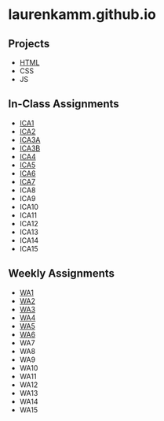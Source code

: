 # laurenkamm.github.io

## Projects
- [HTML](https://laurenkamm.github.io/html-midterm/page5.html)
- CSS
- JS

## In-Class Assignments 
- [ICA1](https://laurenkamm.github.io/ica/ica1.pdf)
- [ICA2](https://laurenkamm.github.io/ica/ica2.pdf)
- [ICA3A](https://laurenkamm.github.io/ica/ica3a.html)
- [ICA3B](https://laurenkamm.github.io/ica3-part2/ica3b.html)
- [ICA4](https://laurenkamm.github.io/ica/ica4.html)
- [ICA5](https://laurenkamm.github.io/ica/ica5/ica5.html)
- [ICA6](https://github.com/laurenkamm/laurenkamm.github.io/tree/main/ica/ica6)
- [ICA7](https://laurenkamm.github.io/ica/ica7/ica7.html)
- ICA8
- ICA9
- ICA10
- ICA11
- ICA12
- ICA13
- ICA14
- ICA15

## Weekly Assignments 
- [WA1](https://laurenkamm.github.io/wa/wa1.html)
- [WA2](https://laurenkamm.github.io/wa/wa2.html)
- [WA3](https://laurenkamm.github.io/wa/wa3.html)
- [WA4](https://laurenkamm.github.io/wa/wa4/wa4.html)
- [WA5](https://laurenkamm.github.io/wa/wa5/wa5.html)
- [WA6]((https://laurenkamm.github.io/wa/wa6/wa6.html))
- WA7
- WA8
- WA9
- WA10
- WA11
- WA12
- WA13
- WA14
- WA15
